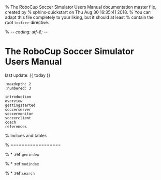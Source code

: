 % The RoboCup Soccer Simulator Users Manual documentation master file, created by
% sphinx-quickstart on Thu Aug 30 16:35:41 2018.
% You can adapt this file completely to your liking, but it should at least
% contain the root `toctree` directive.

% -*- coding: utf-8; -*-

# The RoboCup Soccer Simulator Users Manual

last update: {{ today }}

```{toctree}
:maxdepth: 2
:numbered: 3

introduction
overview
gettingstarted
soccerserver
soccermonitor
soccerclient
coach
references
```

% Indices and tables

% ==================

% * :ref:`genindex`

% * :ref:`modindex`

% * :ref:`search`
